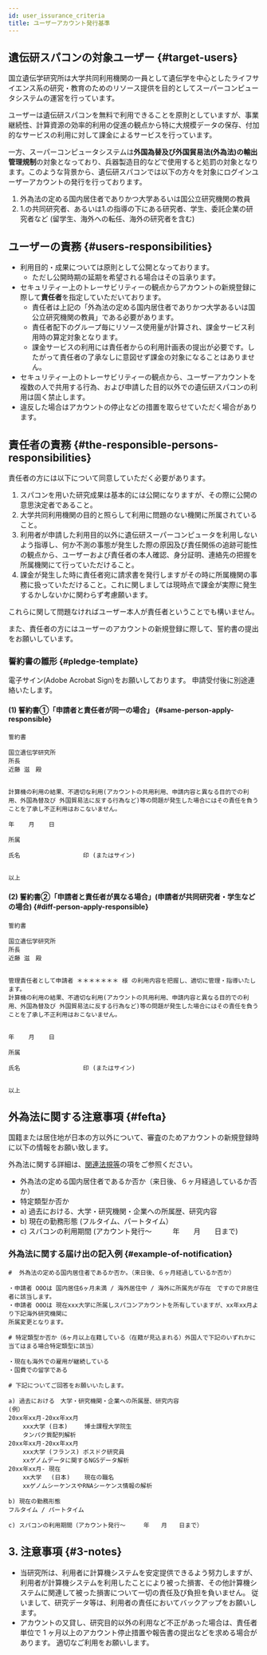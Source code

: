 ```yaml
---
id: user_issurance_criteria
title: ユーザーアカウント発行基準
---
```


## 遺伝研スパコンの対象ユーザー {#target-users}

国立遺伝学研究所は大学共同利用機関の一員として遺伝学を中心としたライフサイエンス系の研究・教育のためのリソース提供を目的としてスーパーコンピュータシステムの運営を行っています。

ユーザーは遺伝研スパコンを無料で利用できることを原則としていますが、事業継続性、計算資源の効率的利用の促進の観点から特に大規模データの保存、付加的なサービスの利用に対して課金によるサービスを行っています。

一方、スーパーコンピュータシステムは**外国為替及び外国貿易法(外為法)の輸出管理規制**の対象となっており、兵器製造目的などで使用すると処罰の対象となります。このような背景から、遺伝研スパコンでは以下の方々を対象にログインユーザーアカウントの発行を行っております。

1. 外為法の定める国内居住者でありかつ大学あるいは国公立研究機関の教員
2. 1.の共同研究者、あるいは1.の指導の下にある研究者、学生、委託企業の研究者など (留学生、海外への転任、海外の研究者を含む)


## ユーザーの責務 {#users-responsibilities}

- 利用目的・成果については原則として公開となっております。
    - ただし公開時期の延期を希望される場合はその旨承ります。
- セキュリティー上のトレーサビリティーの観点からアカウントの新規登録に際して**責任者**を指定していただいております。
   - 責任者は上記の「外為法の定める国内居住者でありかつ大学あるいは国公立研究機関の教員」である必要があります。
   - 責任者配下のグループ毎にリソース使用量が計算され、課金サービス利用時の算定対象となります。
   - 課金サービスの利用には責任者からの利用計画表の提出が必要です。したがって責任者の了承なしに意図せず課金の対象になることはありません。
- セキュリティー上のトレーサビリティーの観点から、ユーザーアカウントを複数の人で共用する行為、および申請した目的以外での遺伝研スパコンの利用は固く禁止します。
- 違反した場合はアカウントの停止などの措置を取らせていただく場合があります。



## 責任者の責務 {#the-responsible-persons-responsibilities}


責任者の方には以下について同意していただく必要があります。

1. スパコンを用いた研究成果は基本的には公開になりますが、その際に公開の意思決定者であること。
2. 大学共同利用機関の目的と照らして利用に問題のない機関に所属されていること。
3. 利用者が申請した利用目的以外に遺伝研スーパーコンピュータを利用しないよう指導し、何か不測の事態が発生した際の原因及び責任関係の追跡可能性の観点から、ユーザーおよび責任者の本人確認、身分証明、連絡先の把握を所属機関にて行っていただけること。
4. 課金が発生した時に責任者宛に請求書を発行しますがその時に所属機関の事務に扱っていただけること。これに関しましては現時点で課金が実際に発生するかしないかに関わらず考慮願います。


これらに関して問題なければユーザー本人が責任者ということでも構いません。

また、責任者の方にはユーザーのアカウントの新規登録に際して、誓約書の提出をお願いしています。

### 誓約書の雛形 {#pledge-template}

電子サイン(Adobe Acrobat Sign)をお願いしております。
申請受付後に別途連絡いたします。

#### (1) 誓約書①「申請者と責任者が同一の場合」 {#same-person-apply-responsible}

```
誓約書

国立遺伝学研究所 
所長 
近藤 滋　殿 


計算機の利用の結果、不適切な利用(アカウントの共用利用、申請内容と異なる目的での利用、外国為替及び 外国貿易法に反する行為など)等の問題が発生した場合にはその責任を負うことを了承し不正利用はおこないません。 

年    月    日 

所属 

氏名　　　　　　　　　　 印 (またはサイン) 


以上
```


#### (2) 誓約書②「申請者と責任者が異なる場合」(申請者が共同研究者・学生などの場合) {#diff-person-apply-responsible}

```
誓約書

国立遺伝学研究所 
所長 
近藤 滋　殿 


管理責任者として申請者 ＊＊＊＊＊＊＊ 様 の利用内容を把握し、適切に管理・指導いたします。 
計算機の利用の結果、不適切な利用(アカウントの共用利用、申請内容と異なる目的での利用、外国為替及び 外国貿易法に反する行為など)等の問題が発生した場合にはその責任を負うことを了承し不正利用はおこないません。 


年    月    日 

所属 

氏名　　　　　　　　　　 印 (またはサイン) 


以上
```



## 外為法に関する注意事項 {#fefta}

国籍または居住地が日本の方以外について、審査のためアカウントの新規登録時に以下の情報をお願い致します。

外為法に関する詳細は、[関連法規等](/application/terms_and_policies/legislation/)の項をご参照ください。

<!--
審査のためアカウントの新規登録時に以下の情報をお願い致します。([関連法規等](/application/legislation))の項をご参照ください。）
-->

- 外為法の定める国内居住者であるか否か（来日後、６ヶ月経過しているか否か） 
- 特定類型か否か
- a) 過去における、大学・研究機関・企業への所属歴、研究内容
- b) 現在の勤務形態 (フルタイム、パートタイム）
- c) スパコンの利用期間 (アカウント発行～　　　年　　月　　日まで)

<!-- 
非居住者又は特定類型に該当する場合、[<u>本人の誓約書</u>](/application/signing_PDF_non-resident)が必要となります。
 -->


### 外為法に関する届け出の記入例 {#example-of-notification}

```
#  外為法の定める国内居住者であるか否か。（来日後、６ヶ月経過しているか否か） 

・申請者 OOOは 国内居住6ヶ月未満 / 海外居住中 / 海外に所属先が存在　ですので非居住者に該当します。
・申請者 OOOは 現在xxx大学に所属しスパコンアカウントを所有していますが、xx年xx月より下記海外研究機関に
所属変更となります。

# 特定類型か否か（6ヶ月以上在籍している（在籍が見込まれる）外国人で下記のいずれかに当てはまる場合特定類型に該当）

・現在も海外での雇用が継続している
・国費での留学である

# 下記についてご回答をお願いいたします。

a) 過去における　大学・研究機関・企業への所属歴、研究内容
(例）
20xx年xx月-20xx年xx月　
    xxx大学 (日本)　   博士課程大学院生
    タンパク質配列解析
20xx年xx月-20xx年xx月　
    xxx大学 (フランス) ポスドク研究員
    xxゲノムデータに関するNGSデータ解析
20xx年xx月- 現在　     
    xx大学　 (日本)    現在の職名
    xxゲノムシーケンスやRNAシーケンス情報の解析

b) 現在の勤務形態
フルタイム / パートタイム

c) スパコンの利用期間（アカウント発行～　　　年　　月　　日まで）
```

## 3. 注意事項 {#3-notes}

- 当研究所は、利用者に計算機システムを安定提供できるよう努力しますが、利用者が計算機システムを利用したことにより被った損害、その他計算機システムに関連して被った損害について一切の責任及び負担を負いません。 従いまして、研究データ等は、利用者の責任においてバックアップをお願いします。
- アカウントの又貸し、研究目的以外の利用など不正があった場合は、責任者単位で 1 ヶ月以上のアカウント停止措置や報告書の提出などを求める場合があります。 適切なご利用をお願いします。
